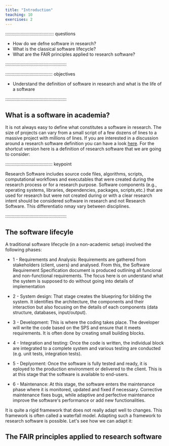 ```yaml
---
title: "Introduction"
teaching: 10
exercises: 2
---
```


:::::::::::::::::::::::::::::::::::::: questions 

- How do we defne software in research?
- What is the classical software lifecycle?
- What are the FAIR principles applied to research software?

::::::::::::::::::::::::::::::::::::::::::::::::

::::::::::::::::::::::::::::::::::::: objectives

- Understand the definition of software in research and what is the life of a software

::::::::::::::::::::::::::::::::::::::::::::::::

## What is a software in academia?


It is not always easy to define what constitutes a software in research. The size of projects can vary from a small script of a few dozens of lines to a massive project with millions of lines. If you are interested in a discussion around a research software definition you can have a look [here](https://zenodo.org/records/5504016). For the shortcut version here is a definition of research software that we are going to consider:

::::::::::::::::::::::::::::::::::::: keypoint 

Research Software includes source code files, algorithms, scripts, computational workflows and executables that were created during the research process or for a research purpose. Software components (e.g., operating systems, libraries, dependencies, packages, scripts,etc.) that are used for research but were not created during or with a clear research intent should be considered software in research and not Research Software. This differentiatio nmay vary between disciplines.

::::::::::::::::::::::::::::::::::::::::::::::::

## The software lifecyle

A traditional software lifecycle (in a non-academic setup) involved the following phases:

* 1 - Requirements and Analysis: Requirements are gathered from stakeholders (client, users) and analysed. From this, the Software Requirement Specification document is produced outlining all funcional and non-functional requirements. The focus here is on understand what the system is supposed to do without going into details of implementation

* 2 - System design: That stage creates the bluepring for bilding the system. It identifies the architecture, the components and their interaction but also focusing on the details of each components (data structure, databases, input/output).

* 3 - Development: This is where the coding takes place. The developer will write the code based on the SPS and ensure that it meets requirements. It is often done by creating small building blocks.

* 4 - Integration and testing: Once the code is written, the individual block are integrated to a complete system and various testing are conducted (e.g. unit tests, integration tests).

* 5 - Deplyoment: Once the software is fully tested and ready, it is eployed to the production environment or delivered to the client. This is at this stage that the software is available to end-users.

* 6 - Maintenance: At this stage, the software enters the maintenance phase where it is monitored, updated and fixed if necessary. Corrective maintenance fixes bugs, while adaptive and perfective maintenance improve the software's performance or add new functionalities. 

It is quite a rigid framework that does not really adapt well to changes. This framework is often called a waterfall model. Adapting such a framework to research software is possible. Let's see how we can adapt it:


## The FAIR principles applied to research software



